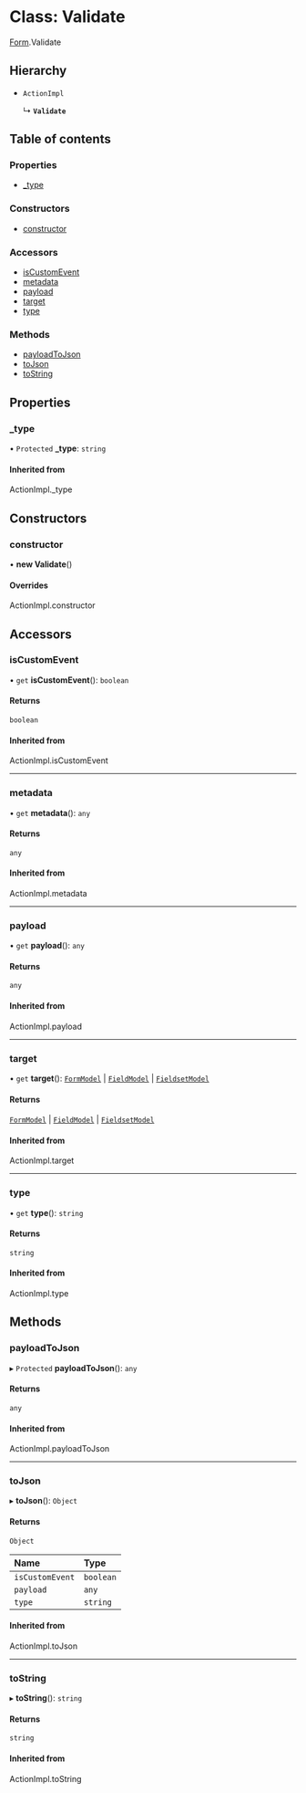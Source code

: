 # Class: Validate

[Form](../modules/Form.md).Validate

## Hierarchy

- `ActionImpl`

  ↳ **`Validate`**

## Table of contents

### Properties

- [\_type](Form.Validate.md#_type)

### Constructors

- [constructor](Form.Validate.md#constructor)

### Accessors

- [isCustomEvent](Form.Validate.md#iscustomevent)
- [metadata](Form.Validate.md#metadata)
- [payload](Form.Validate.md#payload)
- [target](Form.Validate.md#target)
- [type](Form.Validate.md#type)

### Methods

- [payloadToJson](Form.Validate.md#payloadtojson)
- [toJson](Form.Validate.md#tojson)
- [toString](Form.Validate.md#tostring)

## Properties

### \_type

• `Protected` **\_type**: `string`

#### Inherited from

ActionImpl.\_type

## Constructors

### constructor

• **new Validate**()

#### Overrides

ActionImpl.constructor

## Accessors

### isCustomEvent

• `get` **isCustomEvent**(): `boolean`

#### Returns

`boolean`

#### Inherited from

ActionImpl.isCustomEvent

___

### metadata

• `get` **metadata**(): `any`

#### Returns

`any`

#### Inherited from

ActionImpl.metadata

___

### payload

• `get` **payload**(): `any`

#### Returns

`any`

#### Inherited from

ActionImpl.payload

___

### target

• `get` **target**(): [`FormModel`](../interfaces/types_Model.FormModel.md) \| [`FieldModel`](../interfaces/types_Model.FieldModel.md) \| [`FieldsetModel`](../interfaces/types_Model.FieldsetModel.md)

#### Returns

[`FormModel`](../interfaces/types_Model.FormModel.md) \| [`FieldModel`](../interfaces/types_Model.FieldModel.md) \| [`FieldsetModel`](../interfaces/types_Model.FieldsetModel.md)

#### Inherited from

ActionImpl.target

___

### type

• `get` **type**(): `string`

#### Returns

`string`

#### Inherited from

ActionImpl.type

## Methods

### payloadToJson

▸ `Protected` **payloadToJson**(): `any`

#### Returns

`any`

#### Inherited from

ActionImpl.payloadToJson

___

### toJson

▸ **toJson**(): `Object`

#### Returns

`Object`

| Name | Type |
| :------ | :------ |
| `isCustomEvent` | `boolean` |
| `payload` | `any` |
| `type` | `string` |

#### Inherited from

ActionImpl.toJson

___

### toString

▸ **toString**(): `string`

#### Returns

`string`

#### Inherited from

ActionImpl.toString
